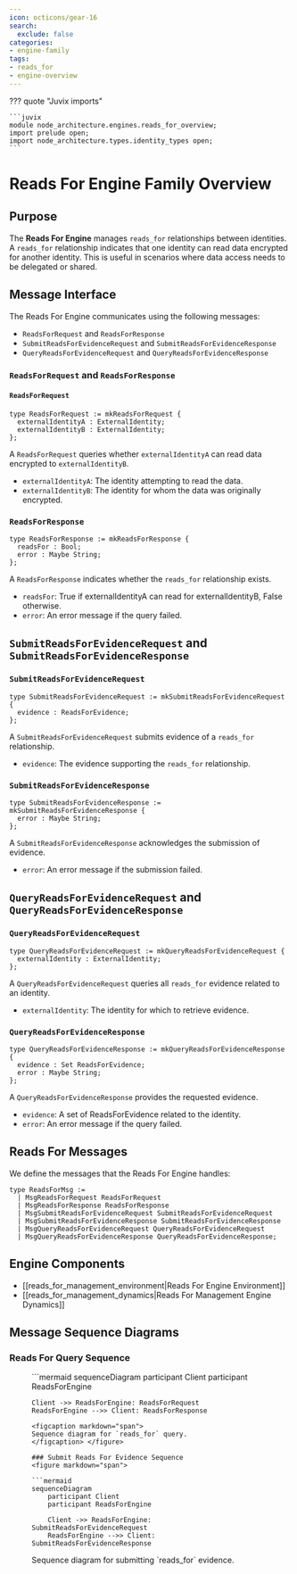 ```yaml
---
icon: octicons/gear-16
search:
  exclude: false
categories:
- engine-family
tags:
- reads_for
- engine-overview
---
```


??? quote "Juvix imports"

    ```juvix
    module node_architecture.engines.reads_for_overview;
    import prelude open;
    import node_architecture.types.identity_types open;
    ```
    
# Reads For Engine Family Overview

## Purpose

The **Reads For Engine** manages `reads_for` relationships between identities. A `reads_for` relationship indicates that one identity can read data encrypted for another identity. This is useful in scenarios where data access needs to be delegated or shared.

## Message Interface

The Reads For Engine communicates using the following messages:

- `ReadsForRequest` and `ReadsForResponse`
- `SubmitReadsForEvidenceRequest` and `SubmitReadsForEvidenceResponse`
- `QueryReadsForEvidenceRequest` and `QueryReadsForEvidenceResponse`

### `ReadsForRequest` and `ReadsForResponse`

#### `ReadsForRequest`

```juvix
type ReadsForRequest := mkReadsForRequest {
  externalIdentityA : ExternalIdentity;
  externalIdentityB : ExternalIdentity;
};
```

A `ReadsForRequest` queries whether `externalIdentityA` can read data encrypted to `externalIdentityB`.

- `externalIdentityA`: The identity attempting to read the data.
- `externalIdentityB`: The identity for whom the data was originally encrypted.

### `ReadsForResponse`

```juvix
type ReadsForResponse := mkReadsForResponse {
  readsFor : Bool;
  error : Maybe String;
};
```

A `ReadsForResponse` indicates whether the `reads_for` relationship exists.

- `readsFor`: True if externalIdentityA can read for externalIdentityB, False otherwise.
- `error`: An error message if the query failed.

## `SubmitReadsForEvidenceRequest` and `SubmitReadsForEvidenceResponse`

### `SubmitReadsForEvidenceRequest`

```juvix
type SubmitReadsForEvidenceRequest := mkSubmitReadsForEvidenceRequest {
  evidence : ReadsForEvidence;
};
```

A `SubmitReadsForEvidenceRequest` submits evidence of a `reads_for` relationship.

- `evidence`: The evidence supporting the `reads_for` relationship.

### `SubmitReadsForEvidenceResponse`

```juvix
type SubmitReadsForEvidenceResponse := mkSubmitReadsForEvidenceResponse {
  error : Maybe String;
};
```

A `SubmitReadsForEvidenceResponse` acknowledges the submission of evidence.

- `error`: An error message if the submission failed.

## `QueryReadsForEvidenceRequest` and `QueryReadsForEvidenceResponse`

### `QueryReadsForEvidenceRequest`

```juvix
type QueryReadsForEvidenceRequest := mkQueryReadsForEvidenceRequest {
  externalIdentity : ExternalIdentity;
};
```

A `QueryReadsForEvidenceRequest` queries all `reads_for` evidence related to an identity.

- `externalIdentity`: The identity for which to retrieve evidence.

### `QueryReadsForEvidenceResponse`

```juvix
type QueryReadsForEvidenceResponse := mkQueryReadsForEvidenceResponse {
  evidence : Set ReadsForEvidence;
  error : Maybe String;
};
```

A `QueryReadsForEvidenceResponse` provides the requested evidence.

- `evidence`: A set of ReadsForEvidence related to the identity.
- `error`: An error message if the query failed.

## Reads For Messages

We define the messages that the Reads For Engine handles:

```juvix
type ReadsForMsg :=
  | MsgReadsForRequest ReadsForRequest
  | MsgReadsForResponse ReadsForResponse
  | MsgSubmitReadsForEvidenceRequest SubmitReadsForEvidenceRequest
  | MsgSubmitReadsForEvidenceResponse SubmitReadsForEvidenceResponse
  | MsgQueryReadsForEvidenceRequest QueryReadsForEvidenceRequest
  | MsgQueryReadsForEvidenceResponse QueryReadsForEvidenceResponse;
```

## Engine Components

- [[reads_for_management_environment|Reads For Engine Environment]]
- [[reads_for_management_dynamics|Reads For Management Engine Dynamics]]

## Message Sequence Diagrams

### Reads For Query Sequence

<figure markdown="span">
```mermaid
sequenceDiagram
    participant Client
    participant ReadsForEngine

    Client ->> ReadsForEngine: ReadsForRequest
    ReadsForEngine -->> Client: ReadsForResponse
```
<figcaption markdown="span">
Sequence diagram for `reads_for` query.
</figcaption> </figure>

### Submit Reads For Evidence Sequence
<figure markdown="span">

```mermaid
sequenceDiagram
    participant Client
    participant ReadsForEngine

    Client ->> ReadsForEngine: SubmitReadsForEvidenceRequest
    ReadsForEngine -->> Client: SubmitReadsForEvidenceResponse
```
<figcaption markdown="span">
Sequence diagram for submitting `reads_for` evidence.
</figcaption>
</figure>
